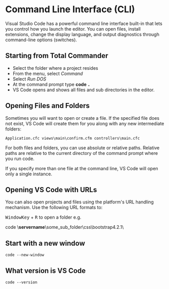 # Command Line Interface (CLI)

Visual Studio Code has a powerful command line interface built-in that lets you control how you launch the editor. You can open files, install extensions, change the display language, and output diagnostics through command-line options (switches).

## Starting from Total Commander

- Select the folder where a project resides
- From the menu, select *Command*
- Select *Run DOS*
- At the command prompt type **code <kbd>.</kbd>**
- VS Code opens and shows all files and sub directories in the editor.

## Opening Files and Folders

Sometimes you will want to open or create a file. If the specified file does not exist, VS Code will create them for you along with any new intermediate folders:

```
Application.cfc views\main\confirm.cfm controllers\main.cfc
```
For both files and folders, you can use absolute or relative paths. Relative paths are relative to the current directory of the command prompt where you run code.

If you specify more than one file at the command line, VS Code will open only a single instance.

## Opening VS Code with URLs

You can also open projects and files using the platform's URL handling mechanism. Use the following URL formats to:

<kbd>WindowKey</kbd> + <kbd>R</kbd> to open a folder e.g.

code \\**servername**\some_sub_folder\css\bootstrap4.2.1\

## Start with a new window

```
code --new-window
```

## What version is VS Code

```
code --version
```
